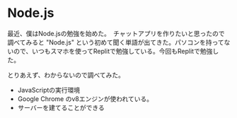# Node.js

最近、僕はNode.jsの勉強を始めた。　チャットアプリを作りたいと思ったので調べてみると "Node.js" という初めて聞く単語が出てきた。パソコンを持ってないので、いつもスマホを使ってReplitで勉強している。今回もReplitで勉強した。

とりあえず、わからないので調べてみた。

- JavaScriptの実行環境
- Google Chrome のv8エンジンが使われている。
- サーバーを建てることができる
